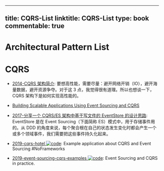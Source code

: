 
---
title: CQRS-List
linktitle: CQRS-List
type: book
commentable: true
---

# Architectural Pattern List

# CQRS

- [2014-CQRS 架构简介](https://www.cnblogs.com/netfocus/p/4055346.html): 要想高性能，需要尽量：避开网络开销（IO），避开海量数据，避开资源争夺。对于这 3 点，我觉得很有道理。所以也想谈一下，CQRS 架构下是如何实现高性能的。

- [Building Scalable Applications Using Event Sourcing and CQRS](https://medium.com/@ikem/event-sourcing-and-cqrs-a-look-at-kafka-e0c1b90d17d8#.bqrq7j3fa)

- [2017-分享一个 CQRS/ES 架构中基于写文件的 EventStore 的设计思路](https://blog.csdn.net/kxinyu/article/details/78140970): EventStore 是在 Event Sourcing（下面简称 ES）模式中，用于存储事件用的。从 DDD 的角度来说，每个聚合根在自己的状态发生变化时都会产生一个或多个领域事件，我们需要把这些事件持久化起来。

- [2019-cqrs-hotel ![code](https://ng-tech.icu/assets/code.svg)](https://github.com/luontola/cqrs-hotel): Example application about CQRS and Event Sourcing #NoFrameworks

- [2019-event-sourcing-cqrs-examples ![code](https://ng-tech.icu/assets/code.svg)](https://github.com/andreschaffer/event-sourcing-cqrs-examples): Event Sourcing and CQRS in practice.

    